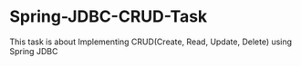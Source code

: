 # Spring-JDBC-CRUD-Task
This task is about Implementing CRUD(Create, Read, Update, Delete) using Spring JDBC
